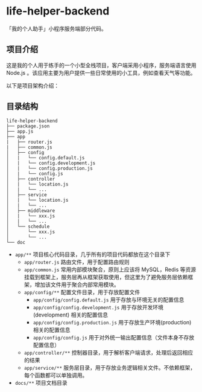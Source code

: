 # life-helper-backend

「我的个人助手」小程序服务端部分代码。

## 项目介绍

这是我的个人用于练手的一个小型全栈项目，客户端采用小程序，服务端语言使用 Node.js 。该应用主要为用户提供一些日常使用的小工具，例如查看天气等功能。

以下是项目架构介绍：

## 目录结构

```
life-helper-backend
├── package.json
├── app.js
├── app
|   ├── router.js
|   ├── common.js
│   ├── config
│   |   └── config.default.js
│   |   └── config.development.js
│   |   └── config.production.js
│   |   └── config.js
│   ├── controller
│   |   └── location.js
│   |   └── ...
│   ├── service
│   |   └── location.js
│   |   └── ...
│   ├── middleware
│   |   └── xxx.js
│   |   └── ...
│   └── schedule
│       └── xxx.js
│       └── ...
└── doc
```

-   `app/**` 项目核心代码目录，几乎所有的项目代码都放在这个目录下
    -   `app/router.js` 路由文件，用于配置路由规则
    -   `app/common.js` 常用内部模块聚合，原则上应该将 MySQL，Redis 等资源挂载到框架上，服务层再从框架获取使用，但这里为了避免服务层依赖框架，增加该文件用于聚合内部常用模块。
    -   `app/config/**` 配置文件目录，用于存放配置文件
        -   `app/config/config.default.js` 用于存放与环境无关的配置信息
        -   `app/config/config.development.js` 用于存放开发环境(development) 相关的配置信息
        -   `app/config/config.production.js` 用于存放生产环境(production) 相关的配置信息
        -   `app/config/config.js` 用于对外统一输出配置信息（文件本身不存放配置信息）
    -   `app/controller/**` 控制器目录，用于解析客户端请求，处理后返回相应的结果
    -   `app/service/**` 服务层目录，用于存放业务逻辑相关文件。不依赖框架，每个函数都可以单独调用。
-   `docs/**` 项目文档目录
